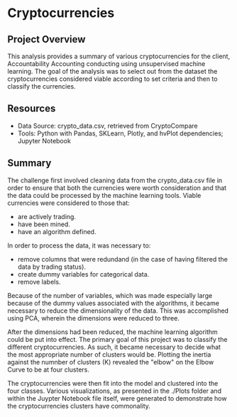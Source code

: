 # Cryptocurrencies

## Project Overview
This analysis provides a summary of various cryptocurrencies for the client, Accountability Accounting conducting using unsupervised machine learning. The goal of the analysis was to select out from the dataset the cryptocurrencies considered viable according to set criteria and then to classify the currencies.

## Resources

- Data Source: crypto_data.csv, retrieved from CryptoCompare
- Tools: Python with Pandas, SKLearn, Plotly, and hvPlot dependencies; Jupyter Notebook

## Summary

The challenge first involved cleaning data from the crypto_data.csv file in order to ensure that both the currencies were worth consideration and that the data could be processed by the machine learning tools. Viable currencies were considered to those that:
- are actively trading.
- have been mined.
- have an algorithm defined.

In order to process the data, it was necessary to:
- remove columns that were redundand (in the case of having filtered the data by trading status).
- create dummy variables for categorical data.
- remove labels.

Because of the number of variables, which was made especially large because of the dummy values associated with the algorithms, it became necessary to reduce the dimensionality of the data. This was accomplished using PCA, wherein the dimensions were reduced to three.

After the dimensions had been reduced, the machine learning algorithm could be put into effect. The primary goal of this project was to classify the different cryptocurrencies. As such, it became necessary to decide what the most appropriate number of clusters would be. Plotting the inertia against the numnber of clusters (K) revealed the "elbow" on the Elbow Curve to be at four clusters.

The cryptocurrencies were then fit into the model and clustered into the four classes. Various visualizations, as presented in the ./Plots folder and within the Juypter Notebook file itself, were generated to demonstrate how the cryptocurrencies clusters have commonality.
